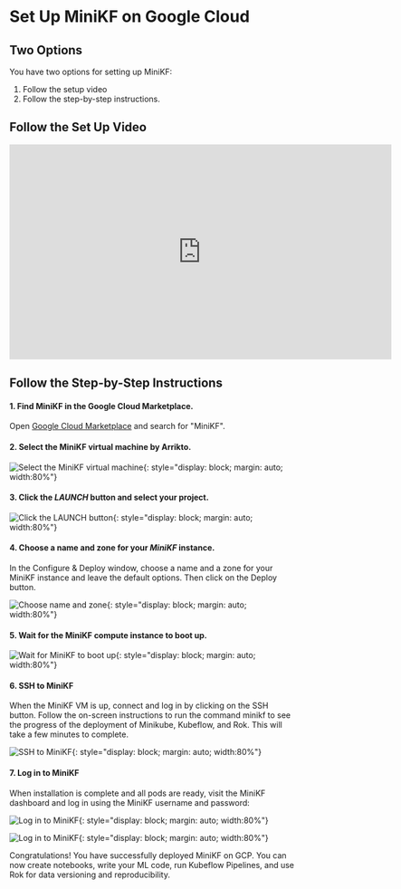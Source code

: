 # Set Up MiniKF on Google Cloud

## Two Options

You have two options for setting up MiniKF:

1. Follow the setup video
2. Follow the step-by-step instructions.

## Follow the Set Up Video

<iframe width="675" height="380" src="https://www.youtube.com/embed/porxGAcWnq8" title="YouTube video player" frameborder="0" allow="accelerometer; autoplay; clipboard-write; encrypted-media; gyroscope; picture-in-picture" allowfullscreen></iframe>

## Follow the Step-by-Step Instructions

#### 1. Find MiniKF in the Google Cloud Marketplace.

Open [Google Cloud Marketplace](https://console.cloud.google.com/marketplace) and search for "MiniKF".

#### 2. Select the MiniKF virtual machine by Arrikto.

![Select the MiniKF virtual machine](images/select-minikf-virtual-machine.png){: style="display: block; margin: auto; width:80%"}

#### 3. Click the *LAUNCH* button and select your project.

![Click the LAUNCH button](images/click-virtual-machine-launch-button.png){: style="display: block; margin: auto; width:80%"}

#### 4. Choose a name and zone for your *MiniKF* instance.

In the Configure & Deploy window, choose a name and a zone for your MiniKF instance and leave the default options. Then click on the Deploy button.

![Choose name and zone](images/choose-name-and-zone.png){: style="display: block; margin: auto; width:80%"}

#### 5. Wait for the MiniKF compute instance to boot up.

![Wait for MiniKF to boot up](images/wait-for-minikf-to-boot.png){: style="display: block; margin: auto; width:80%"}

#### 6. SSH to MiniKF

When the MiniKF VM is up, connect and log in by clicking on the SSH button. Follow the on-screen instructions to run the command minikf to see the progress of the deployment of Minikube, Kubeflow, and Rok. This will take a few minutes to complete.

![SSH to MiniKF](images/ssh-to-minikf.png){: style="display: block; margin: auto; width:80%"}

#### 7. Log in to MiniKF

When installation is complete and all pods are ready, visit the MiniKF dashboard and log in using the MiniKF username and password:

![Log in to MiniKF](images/find-username-and-password.png){: style="display: block; margin: auto; width:80%"}

![Log in to MiniKF](images/log-in-to-minikf.png){: style="display: block; margin: auto; width:80%"}

Congratulations! You have successfully deployed MiniKF on GCP. You can now create notebooks, write your ML code, run Kubeflow Pipelines, and use Rok for data versioning and reproducibility.
